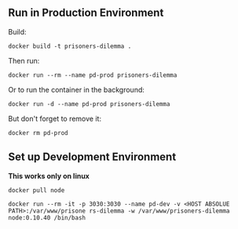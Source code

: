 ## Run in Production Environment

Build:

`docker build -t prisoners-dilemma .`

Then run:

`docker run --rm --name pd-prod prisoners-dilemma`

Or to run the container in the background:

`docker run -d --name pd-prod prisoners-dilemma`

But don't forget to remove it:

`docker rm pd-prod`


## Set up Development Environment

__This works only on linux__

`docker pull node`

`docker run --rm -it -p 3030:3030 --name pd-dev -v <HOST ABSOLUE PATH>:/var/www/prisone rs-dilemma -w /var/www/prisoners-dilemma node:0.10.40 /bin/bash`